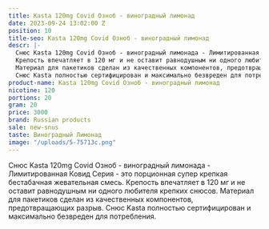 ```yaml
---
title: Kasta 120mg Covid Озноб - виноградный лимонад
date: 2023-09-24 13:02:00 Z
position: 10
title-seo: Kasta 120mg Covid Озноб - виноградный лимонад
descr: |-
  Снюс Kasta 120mg Covid Озноб - виноградный лимонада - Лимитированная Ковид Серия - это порционная супер крепкая бестабачная жевательная смесь.
  Крепость впечатляет в 120 мг и не оставит равнодушным ни одного любителя крепких снюсов.
  Материал для пакетиков сделан из качественных компонентов, предотвращающих разрыв.
  Снюс Kasta полностью сертифицирован и максимально безвреден для потребления.
product-name: Kasta 120mg Covid Озноб - виноградный лимонад
nicotine: 120
portions: 20
gram: 20
price: 3000
brand: Russian products
sale: new-snus
taste: Виноградный Лимонад
image: "/uploads/5-75713c.png"
---
```


Снюс Kasta 120mg Covid Озноб - виноградный лимонада - Лимитированная Ковид Серия - это порционная супер крепкая бестабачная жевательная смесь.
Крепость впечатляет в 120 мг и не оставит равнодушным ни одного любителя крепких снюсов.
Материал для пакетиков сделан из качественных компонентов, предотвращающих разрыв.
Снюс Kasta полностью сертифицирован и максимально безвреден для потребления.